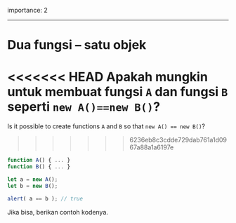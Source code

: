 importance: 2

---

# Dua fungsi – satu objek

<<<<<<< HEAD
Apakah mungkin untuk membuat fungsi `A` dan fungsi `B` seperti `new A()==new B()`?
=======
Is it possible to create functions `A` and `B` so that `new A() == new B()`?
>>>>>>> 6236eb8c3cdde729dab761a1d0967a88a1a6197e

```js no-beautify
function A() { ... }
function B() { ... }

let a = new A();
let b = new B();

alert( a == b ); // true
```

Jika bisa, berikan contoh kodenya.
